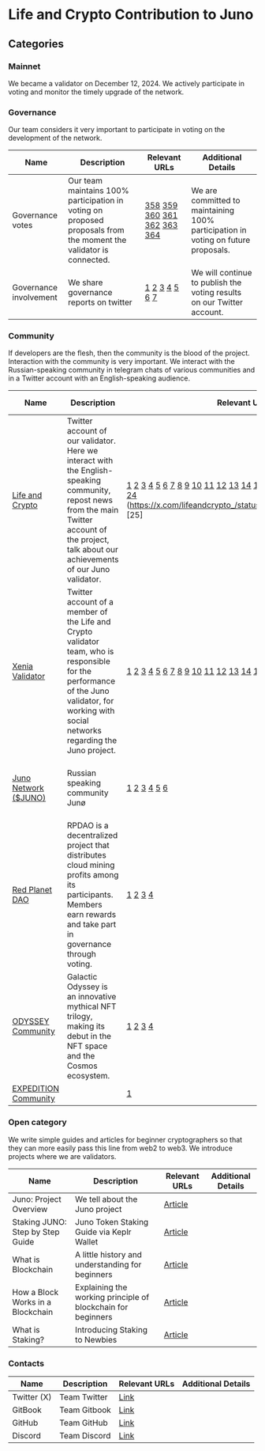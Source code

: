 # Life and Crypto Contribution to Juno

## Categories 

### Mainnet

We became a validator on December 12, 2024. We actively participate in voting and monitor the timely upgrade of the network.

### Governance

Our team considers it very important to participate in voting on the development of the network.

| Name                   | Description                                                                             | Relevant URLs | Additional Details |
| ---------------------- | --------------------------------------------------------------------------------------- | ------------- | ------------------ |
| Governance votes       | Our team maintains 100% participation in voting on proposed proposals from the moment the validator is connected.| [358](https://explorer.chainroot.io/juno/transactions/CB9EF405CD6D5DDB544E6541411866997A63CA9BBE5F6E2AD22C24CC044312EF) [359](https://explorer.chainroot.io/juno/transactions/06F1FDC6426CDDDA96F3A58464FC099AE00E4C5BB360C75F30E43CBE4FCE0C5A) [360](https://explorer.chainroot.io/juno/transactions/2A44AD21B5E6DA8A3301D07521E654FF207FAC7D88E47E94B01A0773600C525E) [361](https://explorer.chainroot.io/juno/transactions/692B369273C98BBD51B54A6BE12E3A54ABFD00ADBBB5A75E9FE5A91B6A6C4EB8) [362](https://explorer.chainroot.io/juno/transactions/F500204F54F1F33C80996F9A713B32ACFBB258C296BB19221E9E31967852E570) [363](https://juno.valopers.com/validators/junovaloper1tx2u0nvjwregdv6a5t5k7z0krv6l8l6hgq4z85) [364](https://explorer.chainroot.io/juno/transactions/E6F8B10D231A35A2B9CBAB219B69B14507AF47F0EAA563ECF231415F98EE4009) | We are committed to maintaining 100% participation in voting on future proposals.                   |
| Governance involvement | We share governance reports on twitter | [1](https://x.com/lifeandcrypto_/status/1891434633629147170) [2](https://x.com/lifeandcrypto_/status/1908288633335144532) [3](https://x.com/lifeandcrypto_/status/1910086347186151899) [4](https://x.com/lifeandcrypto_/status/1918019986704224698) [5](https://x.com/lifeandcrypto_/status/1918019986704224698) [6](https://x.com/lifeandcrypto_/status/1931825677013336391) [7](https://x.com/lifeandcrypto_/status/1931825677013336391)| We will continue to publish the voting results on our Twitter account.|

### Community

If developers are the flesh, then the community is the blood of the project.
Interaction with the community is very important.
We interact with the Russian-speaking community in telegram chats of various communities and in a Twitter account with an English-speaking audience.

| Name        | Description | Relevant URLs | Additional Details |
| ----------- | ----------- | ------------- | ------------------ |
| [Life and Crypto](https://x.com/lifeandcrypto_) | Twitter account of our validator. Here we interact with the English-speaking community, repost news from the main Twitter account of the project, talk about our achievements of our Juno validator. | [1](https://x.com/lifeandcrypto_/status/1872947455232528891) [2](https://x.com/lifeandcrypto_/status/1909260345358598486) [3](https://x.com/lifeandcrypto_/status/1910325360647864389) [4](https://x.com/lifeandcrypto_/status/1910336933764489568) [5](https://x.com/lifeandcrypto_/status/1910812607998468147) [6](https://x.com/lifeandcrypto_/status/1911429885588894117) [7](https://x.com/lifeandcrypto_/status/1912065543126811099) [8](https://x.com/lifeandcrypto_/status/1912070867242066322) [9](https://x.com/lifeandcrypto_/status/1912401276089905214) [10](https://x.com/lifeandcrypto_/status/1919517693108953479) [11](https://x.com/lifeandcrypto_/status/1919841947662832009) [12](https://x.com/lifeandcrypto_/status/1933254041645006882) [13](https://x.com/JunoNetwork/status/1912042151921299484) [14](https://x.com/lifeandcrypto_/status/1914644098910212195) [15](https://x.com/lifeandcrypto_/status/1915081064764129498) [16](https://x.com/lifeandcrypto_/status/1915509575425413379) [17](https://x.com/lifeandcrypto_/status/1917286624020554007) [18](https://x.com/lifeandcrypto_/status/1932920160991481898) [19](https://x.com/lifeandcrypto_/status/1933254041645006882) [20](https://x.com/lifeandcrypto_/status/1934607337282585043) [21](https://x.com/lifeandcrypto_/status/1934607312435511549) [22](https://x.com/lifeandcrypto_/status/1951912432131088878)[23]( https://x.com/lifeandcrypto_/status/1970541481631850665) [24](https://x.com/lifeandcrypto_/status/1976056672226255008) (https://x.com/lifeandcrypto_/status/1978793753344344531)[25]| |  
| [Xenia Validator](https://x.com/Ksenia9753) | Twitter account of a member of the Life and Crypto validator team, who is responsible for the performance of the Juno validator, for working with social networks regarding the Juno project. | [1](https://x.com/Ksenia9753/status/1906288847362596956?t=UVPWKYqI7xZYh9r0d_c3Qg&s=19) [2](https://x.com/Ksenia9753/status/1909885042395852809?t=sSZk7X1QfBa1FEa-9ongtg&s=19) [3](https://x.com/Ksenia9753/status/1910087649206870094?t=Py5_6TrdABQwHHj6qw0TvA&s=19) [4](https://x.com/Ksenia9753/status/1910561473178255456?t=9QaS0FzFqhiq8SEK9IsUAA&s=19) [5](https://x.com/Ksenia9753/status/1910808828276363323?t=-CDgaoAzeF_URrG5OiG8wQ&s=19) [6](https://x.com/Ksenia9753/status/1910815520066056354?t=3q4Lf99XGh6kFBRZTSjMCg&s=19) [7](https://x.com/Ksenia9753/status/1911422720459395319?t=huRG-PxFvo6SPwgB_BHOzA&s=19) [8](https://x.com/Ksenia9753/status/1911889072701767848?t=I5T2LlRLNWyHq03p6-2REQ&s=19) [9](https://x.com/Ksenia9753/status/1912452443851399204?t=tJ_BJS-8863kgRVAA2iy_A&s=19) [10](https://x.com/Ksenia9753/status/1912580915747864823) [11](https://x.com/Ksenia9753/status/1912604911080206447) [12](https://x.com/Ksenia9753/status/1913199538199749059?t=NT4AN3-SR1-VKNkooPwWoA&s=19) [13](https://x.com/Ksenia9753/status/1919526197181997364?t=YzCCIrQrxMbnpLMKEDF3dw&s=19) [14](https://x.com/Ksenia9753/status/1931836099426648180?t=TqgQxZDxynfQb6Y_ICCQpA&s=19) [15](https://x.com/Ksenia9753/status/1932769301682925769?t=v3QbjhNiCE85FpD66mBNtg&s=19)| The rest of the team members constantly retweet news, thus contributing to greater reach. [Crypto_la_vie](https://x.com/Vladimi82174032)  |  
| [Juno Network ($JUNO) ](https://t.me/juno_ru) | Russian speaking community Junø | [1](https://t.me/juno_ru/25261) [2](https://t.me/juno_ru/25297) [3](https://t.me/juno_ru/25310) [4](https://t.me/juno_ru/25383) [5](https://t.me/juno_ru/26541) [6](https://t.me/juno_ru/26549)| This community helped us maintain our place in the active set.|
| [Red Planet DAO](https://t.me/rpdao) | RPDAO is a decentralized project that distributes cloud mining profits among its participants. Members earn rewards and take part in governance through voting. | [1](https://t.me/rpdao/102729) [2](https://t.me/rpdao/105949) [3](https://t.me/rpdao/106096) [4](https://t.me/rpdao/107651) | The team uses a product built on the Juno blockchain (DAO DAO) |
| [ODYSSEY Community](https://t.me/GalacticOdysseyNFT)| Galactic Odyssey is an innovative mythical NFT trilogy, making its debut in the NFT space and the Cosmos ecosystem. | [1](https://t.me/GalacticOdysseyNFT/17707) [2](https://t.me/GalacticOdysseyNFT/17769) [3](https://t.me/GalacticOdysseyNFT/17772) [4](https://t.me/GalacticOdysseyNFT/17806)| | 
| [EXPEDITION Community](https://t.me/expedition_pics) | | [1](https://t.me/expedition_pics/163251)|

### Open category

We write simple guides and articles for beginner cryptographers so that they can more easily pass this line from web2 to web3.
We introduce projects where we are validators.

| Name | Description | Relevant URLs | Additional Details |
| ---- | ----------- | ------------- | ------------------ |
| Juno: Project Overview| We tell about the Juno project | [Article](https://life-and-crypto.gitbook.io/life-and-crypto/life-and-crypto-en/all-about-juno/juno-project-overview) | |
| Staking JUNO: Step by Step Guide| Juno Token Staking Guide via Keplr Wallet| [Article](https://life-and-crypto.gitbook.io/life-and-crypto/life-and-crypto-en/staking-juno-step-by-step-guide) | |
| What is Blockchain| A little history and understanding for beginners | [Article](https://life-and-crypto.gitbook.io/life-and-crypto/life-and-crypto-en/guides-for-beginners/what-is-blockchain)| |
| How a Block Works in a Blockchain| Explaining the working principle of blockchain for beginners | [Article](https://life-and-crypto.gitbook.io/life-and-crypto/life-and-crypto-en/guides-for-beginners/how-a-block-works-in-a-blockchain) | |
| What is Staking? | Introducing Staking to Newbies | [Article](https://life-and-crypto.gitbook.io/life-and-crypto/life-and-crypto-en/guides-for-beginners/what-is-staking)| |

### Contacts

| Name | Description | Relevant URLs | Additional Details |
| ---- | ----------- | ------------- | ------------------ |
| Twitter (X)| Team Twitter | [Link](https://x.com/lifeandcrypto_) ||
| GitBook| Team Gitbook | [Link](https://life-and-crypto.gitbook.io/life-and-crypto/life-and-crypto-en) ||
| GitHub | Team GitHub | [Link](https://github.com/Life-and-Crypto) ||
| Discord | Team Discord | [Link](https://discord.gg/48bcV7S8) ||
